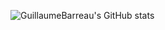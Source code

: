 ![GuillaumeBarreau's GitHub stats](https://github-readme-stats.vercel.app/api?username=GuillaumeBarreau&theme=dark&show_icons=true)
